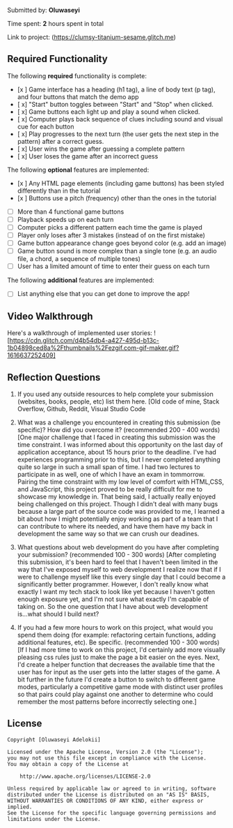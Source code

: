 Submitted by: **Oluwaseyi**

Time spent: **2** hours spent in total

Link to project: (https://clumsy-titanium-sesame.glitch.me)

## Required Functionality

The following **required** functionality is complete:

* [x ] Game interface has a heading (h1 tag), a line of body text (p tag), and four buttons that match the demo app
* [ x] "Start" button toggles between "Start" and "Stop" when clicked. 
* [ x] Game buttons each light up and play a sound when clicked. 
* [ x] Computer plays back sequence of clues including sound and visual cue for each button
* [ x] Play progresses to the next turn (the user gets the next step in the pattern) after a correct guess. 
* [ x] User wins the game after guessing a complete pattern
* [ x] User loses the game after an incorrect guess

The following **optional** features are implemented:

* [x ] Any HTML page elements (including game buttons) has been styled differently than in the tutorial
* [x ] Buttons use a pitch (frequency) other than the ones in the tutorial
* [ ] More than 4 functional game buttons
* [ ] Playback speeds up on each turn
* [ ] Computer picks a different pattern each time the game is played
* [ ] Player only loses after 3 mistakes (instead of on the first mistake)
* [ ] Game button appearance change goes beyond color (e.g. add an image)
* [ ] Game button sound is more complex than a single tone (e.g. an audio file, a chord, a sequence of multiple tones)
* [ ] User has a limited amount of time to enter their guess on each turn

The following **additional** features are implemented:

- [ ] List anything else that you can get done to improve the app!

## Video Walkthrough

Here's a walkthrough of implemented user stories:
![https://cdn.glitch.com/d4b54db4-a427-495d-b13c-1b04898ced8a%2Fthumbnails%2Fezgif.com-gif-maker.gif?1616637252409]


## Reflection Questions
1. If you used any outside resources to help complete your submission (websites, books, people, etc) list them here. 
[Old code of mine,
Stack Overflow,
Github,
Reddit,
Visual Studio Code

2. What was a challenge you encountered in creating this submission (be specific)? How did you overcome it? (recommended 200 - 400 words) 
[One major challenge that I faced in creating this submission was the time constraint. 
I was informed about this opportunity on the last day of application acceptance, about 15 hours prior to the deadline. 
I've had experiences programming prior to this, but I never completed anything quite so large in such a small span of time. I had two lectures to participate in as well, one of which I have an
exam in tommorrow.
Pairing the time constraint with my low level of comfort with HTML,CSS, and JavaScript, this project proved to be really difficult for me to showcase my knowledge in.
That being said, I actually really enjoyed being challenged on this project. Though I didn't deal with many bugs because a large part of the source code was provided to me,
I learned a bit about how I might potentially enjoy working as part of a team that I can contribute to where its needed, and have them
have my back in development the same way so that we can crush our deadines.

3. What questions about web development do you have after completing your submission? (recommended 100 - 300 words) 
[After completing this submission, it's been hard to feel that I haven't been limited in the way that I've exposed myself to web development
I realize now that if I were to challenge myself like this every single day that I could become a significantly better programmer.
However, I don't really know what exactly I want my tech stack to look like yet because I haven't gotten enough exposure yet, and I'm not sure
what exactly I'm capable of taking on.
So the one question that I have about web development is...what should I build next?


4. If you had a few more hours to work on this project, what would you spend them doing (for example: refactoring certain functions, adding additional features, etc). Be specific. (recommended 100 - 300 words) 
[If I had more time to work on this project, I'd certainly add more visually pleasing css rules just to make the page a bit easier on the eyes. 
Next, I'd create a helper function that decreases the available time that the user has for input as the user gets into the latter stages of 
the game.
A bit further in the future I'd create a button to switch to
different game modes, particularly a competitive game mode with distinct user profiles so that pairs could play against one another
to determine who could remember the most patterns before incorrectly selecting one.]




## License

    Copyright [Oluwaseyi Adelokii]

    Licensed under the Apache License, Version 2.0 (the "License");
    you may not use this file except in compliance with the License.
    You may obtain a copy of the License at

        http://www.apache.org/licenses/LICENSE-2.0

    Unless required by applicable law or agreed to in writing, software
    distributed under the License is distributed on an "AS IS" BASIS,
    WITHOUT WARRANTIES OR CONDITIONS OF ANY KIND, either express or implied.
    See the License for the specific language governing permissions and
    limitations under the License.
